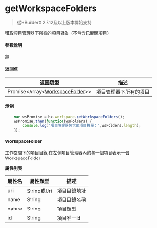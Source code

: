 # getWorkspaceFolders

> 從HBuilderX 2.7.12及以上版本開始支持

獲取項目管理器下所有的項目對象（不包含已關閉項目）

#### 參數說明
無

#### 返回值
|返回類型														|描述					|
|--																|--						|
|Promise&lt;Array&lt;[WorkspaceFolder](/ExtensionDocs/Api/other/WorkspaceFolder)&gt;&gt;|項目管理器下所有的項目	|

#### 示例
``` javascript
    var wsPromise = hx.workspace.getWorkspaceFolders();
    wsPromise.then(function(wsFolders) {
        console.log("項目管理器包含的項目數量：",wsFolders.length);
    });
```


#### WorkspaceFolder
工作空間下的項目目錄,在左側項目管理器內的每一個項目表示一個WorkspaceFolder

**屬性列表**

|屬性名	|屬性類型			|描述			|
|--		|--					|--				|
|uri	|String或[Uri](/ExtensionDocs/Api/other/Uri)|項目目錄地址	|
|name	|String				|項目目錄名稱	|
|nature	|String				|項目類型		|
|id		|String				|項目唯一id		|